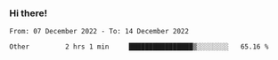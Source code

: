 ### Hi there!

<!--START_SECTION:waka-->

```text
From: 07 December 2022 - To: 14 December 2022

Other         2 hrs 1 min     ████████████████▒░░░░░░░░   65.16 %
```

<!--END_SECTION:waka-->
